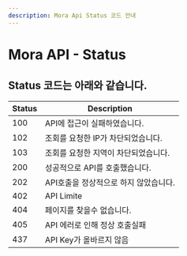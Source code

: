 ```yaml
---
description: Mora Api Status 코드 안내
---
```


# Mora API - Status

## Status 코드는 아래와 같습니다.

| Status | Description |
| - | - |
| 100 | API에 접근이 실패하였습니다. |
| 102 | 조회를 요청한 IP가 차단되었습니다. |
| 103 | 조회를 요청한 지역이 차단되었습니다. |
| 200 | 성공적으로 API를 호출했습니다. |
| 202 | API호출을 정상적으로 하지 않았습니다. |
| 402 | API Limite |
| 404 | 페이지를 찾을수 없습니다. |
| 405 | API 에러로 인해 정상 호출실패 |
| 437 | API Key가 올바르지 않음 |